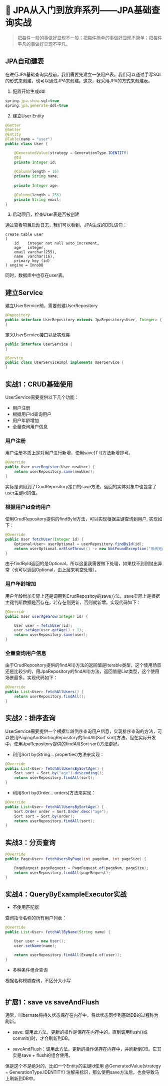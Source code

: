 # :sunrise: JPA从入门到放弃系列——JPA基础查询实战

> 把每件一般的事做好显现不一般；把每件简单的事做好显现不简单；把每件平凡的事做好显现不平凡。

## JPA自动建表

在进行JPA基础查询实战前，我们需要先建立一张用户表。我们可以通过手写SQL的形式来创建，也可以通过JPA来创建。这次，我采用JPA的方式来创建表。

1. 配置开始生成ddl

```javascript
spring.jpa.show-sql=true
spring.jpa.generate-ddl=true
```

2. 建立User Entity

```java
@Getter
@Setter
@Entity
@Table(name = "user")
public class User {

    @GeneratedValue(strategy = GenerationType.IDENTITY)
    @Id
    private Integer id;
    
    @Column(length = 16)
    private String name;
    
    private Integer age;
    
    @Column(length = 255)
    private String email;
}
```

3. 启动项目，检查User表是否被创建

通过查看项目启动日志，我们可以看到，JPA生成的DDL语句：

```mysql
create table user
(
    id    integer not null auto_increment,
    age   integer,
    email varchar(255),
    name  varchar(16),
    primary key (id)
) engine = InnoDB
```

同时，数据库中也存在user表。

## 建立Service

建立UserService前，需要创建UserRepository

```java
@Repository
public interface UserRepository extends JpaRepository<User, Integer> {
}
```

定义UserService接口以及实现类

```java
public interface UserService {
}

@Service
public class UserServiceImpl implements UserService {
}
```

## 实战1：CRUD基础使用

UserService需要提供以下几个功能：

- 用户注册
- 根据用户id查询用户
- 用户年龄增加
- 全量查询用户信息

### 用户注册

用户注册本质上是对用户进行新增，使用save(T t)方法新增即可。

```java
@Override
public User userRegister(User newUser) {
    return userRepository.save(newUser);
}
```

实际是调用到了CrudRepository接口的save方法，返回的实体对象中也包含了user主键id的值。

### 根据用户id查询用户

使用CrudRepository提供的findById方法，可以实现根据主键查询到用户, 实现如下：

```java
@Override
public User fetchUser(Integer id) {
    Optional<User> userOptional = userRepository.findById(id);
    return userOptional.orElseThrow(() -> new NotFoundException("系统无此用户"));
}
```

由于findById返回的是Optional，所以这里我需要做下处理，如果找不到则抛出异常（也可以返回Optional，由上层来判空处理）。

### 用户年龄增加

用户年龄增加实际上还是调用到CrudRepositoy的save方法，save实际上是根据主键判断数据是否存在，若存在则更新，否则就新增。实现代码如下：

```java
@Override
public User userAgeGrow(Integer id) {

    User user = fetchUser(id);
    user.setAge(user.getAge() + 1);
    return userRepository.save(user);
}
```

### 全量查询用户信息

由于CrudRepository提供的findAll()方法的返回值是Iterable类型，这个使用场景还是比较少的，用JpaRepository的findAll()方法，返回值是List类型，这个使用场景最多。实现代码如下：

```java
@Override
public List<User> fetchAllUsers() {
    return userRepository.findAll();
}
```

## 实战2：排序查询

UserService需要提供一个根据年龄倒序查询用户信息，实现排序查询的方法，可以使用PagingAndSortingRepository的findAll(Sort sort)方法，但在实际开发中，使用JpaRepository提供的findAll(Sort sort)方法更好。

- 利用Sort by(String... properties)方法来实现：

```java
@Override
public List<User> fetchAllUsersBySortAge() {
    Sort sort = Sort.by("age").descending();
    return userRepository.findAll(sort);
}
```

- 利用Sort by(Order... orders)方法来实现：

```java
@Override
public List<User> fetchAllUsersBySortAge() {
    Sort.Order order = Sort.Order.desc("age");
    Sort sort = Sort.by(order);
    return userRepository.findAll(sort);
}
```

## 实战3：分页查询

```java
@Override
public Page<User> fetchUsersByPage(int pageNum, int pageSize) {

    PageRequest pageRequest = PageRequest.of(pageNum, pageSize);
    return userRepository.findAll(pageRequest);
}
```

## 实战4：QueryByExampleExecutor实战

- 不使用匹配器

查询指令名称的所有用户列表：

```java
@Override
public List<User> fetchAllByName(String name) {

    User user = new User();
    user.setName(name);

    return userRepository.findAll(Example.of(user));
}
```

- 多种条件组合查询

根据名称模糊查询，不区分大小写

```java

```

## 扩展1：save vs saveAndFlush

通常，Hibernate将持久状态保存在内存中。将此状态同步到基础DB的过程称为刷新。

- save: 调用此方法，更新的操作是保存在内存中的，直到调用flush()或commit()时，才会刷新到DB。

- saveAndFlush：调用此方法，更新的操作保存在内存中，并刷新到DB。它其实是save + flush的组合使用。

但是这个不是绝对的，比如一个Entity的主键id使用 @GeneratedValue(strategy = GenerationType.IDENTITY) 注解来标识，那么使用save方法后，也会导致马上刷新到DB中。